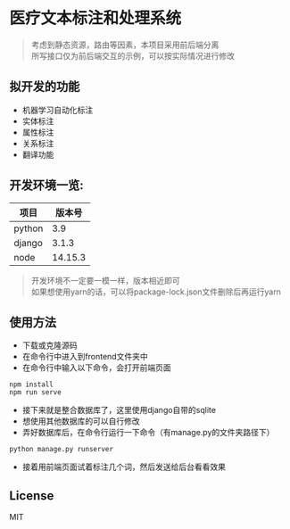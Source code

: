 # 医疗文本标注和处理系统

> 考虑到静态资源，路由等因素，本项目采用前后端分离   
> 所写接口仅为前后端交互的示例，可以按实际情况进行修改  
## 拟开发的功能
* 机器学习自动化标注
* 实体标注  
* 属性标注
* 关系标注
* 翻译功能

## 开发环境一览:

| 项目 | 版本号 |
| ----| ----|
|python |3.9|
|django|3.1.3|
|node|14.15.3|


> 开发环境不一定要一模一样，版本相近即可  
> 如果想使用yarn的话，可以将package-lock.json文件删除后再运行yarn  

## 使用方法
* 下载或克隆源码
* 在命令行中进入到frontend文件夹中
* 在命令行中输入以下命令，会打开前端页面
```
npm install
npm run serve
```
* 接下来就是整合数据库了，这里使用django自带的sqlite
* 想使用其他数据库的可以自行修改
* 弄好数据库后，在命令行运行一下命令（有manage.py的文件夹路径下）
```
python manage.py runserver
```
* 接着用前端页面试着标注几个词，然后发送给后台看看效果
## License  
MIT
